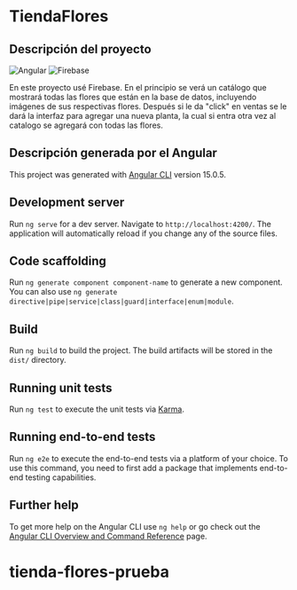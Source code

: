 # TiendaFlores

## Descripción del proyecto

![Angular](https://img.shields.io/badge/Angular-black?logo=Angular)
![Firebase](https://img.shields.io/badge/firebase-black?logo=Firebase)

En este proyecto usé Firebase. En el principio se verá un catálogo que mostrará todas las flores que están en la base de datos, incluyendo imágenes de sus respectivas flores. Después si le da "click" en ventas se le dará la interfaz para agregar una nueva planta, la cual si entra otra vez al catalogo se agregará con todas las flores.

## Descripción generada por el Angular

This project was generated with [Angular CLI](https://github.com/angular/angular-cli) version 15.0.5.

## Development server

Run `ng serve` for a dev server. Navigate to `http://localhost:4200/`. The application will automatically reload if you change any of the source files.

## Code scaffolding

Run `ng generate component component-name` to generate a new component. You can also use `ng generate directive|pipe|service|class|guard|interface|enum|module`.

## Build

Run `ng build` to build the project. The build artifacts will be stored in the `dist/` directory.

## Running unit tests

Run `ng test` to execute the unit tests via [Karma](https://karma-runner.github.io).

## Running end-to-end tests

Run `ng e2e` to execute the end-to-end tests via a platform of your choice. To use this command, you need to first add a package that implements end-to-end testing capabilities.

## Further help

To get more help on the Angular CLI use `ng help` or go check out the [Angular CLI Overview and Command Reference](https://angular.io/cli) page.
# tienda-flores-prueba
